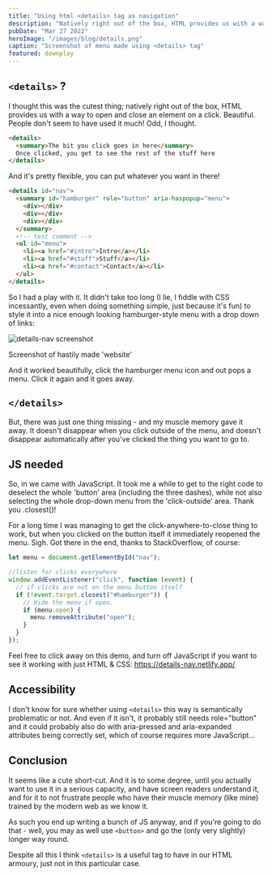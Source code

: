 ```yaml
---
title: "Using html <details> tag as navigation"
description: "Natively right out of the box, HTML provides us with a way to open and close an element on a click. Beautiful."
pubDate: "Mar 27 2022"
heroImage: "/images/blog/details.png"
caption: "Screenshot of menu made using <details> tag"
featured: downplay
---
```


## `<details>` ?

I thought this was the cutest thing; natively right out of the box, HTML provides us with a way to open and close an element on a click. Beautiful. People don't seem to have used it much! Odd, I thought.

```html
<details>
  <summary>The bit you click goes in here</summary>
  Once clicked, you get to see the rest of the stuff here
</details>
```

And it's pretty flexible, you can put whatever you want in there!

```html
<details id="nav">
  <summary id="hamburger" role="button" aria-haspopup="menu">
    <div></div>
    <div></div>
    <div></div>
  </summary>
  <!-- test comment -->
  <ul id="menu">
    <li><a href="#intro">Intro</a></li>
    <li><a href="#stuff">Stuff</a></li>
    <li><a href="#contact">Contact</a></li>
  </ul>
</details>
```

So I had a play with it. It didn't take too long (I lie, I fiddle with CSS incessantly, even when doing something simple, just because it's fun) to style it into a nice enough looking hamburger-style menu with a drop down of links:

![details-nav screenshot](/images/blog/details2.png)

<p class="caption">Screenshot of hastily made 'website'</p>

And it worked beautifully, click the hamburger menu icon and out pops a menu. Click it again and it goes away.

## `</details>`

But, there was just one thing missing - and my muscle memory gave it away. It doesn't disappear when you click outside of the menu, and doesn't disappear automatically after you've clicked the thing you want to go to.

## JS needed

So, in we came with JavaScript. It took me a while to get to the right code to deselect the whole 'button' area (including the three dashes), while not also selecting the whole drop-down menu from the 'click-outside' area. Thank you .closest()!

For a long time I was managing to get the click-anywhere-to-close thing to work, but when you clicked on the button itself it immediately reopened the menu. Sigh. Got there in the end, thanks to StackOverflow, of course:

```js
let menu = document.getElementById("nav");

//listen for clicks everywhere
window.addEventListener("click", function (event) {
  // if clicks are not on the menu button itself
  if (!event.target.closest("#hamburger")) {
    // Hide the menu if open.
    if (menu.open) {
      menu.removeAttribute("open");
    }
  }
});
```

Feel free to click away on this demo, and turn off JavaScript if you want to see it working with just HTML & CSS: https://details-nav.netlify.app/

## Accessibility

I don't know for sure whether using `<details>` this way is semantically problematic or not. And even if it isn't, it probably still needs role="button" and it could probably also do with aria-pressed and aria-expanded attributes being correctly set, which of course requires more JavaScript...

## Conclusion

It seems like a cute short-cut. And it is to some degree, until you actually want to use it in a serious capacity, and have screen readers understand it, and for it to not frustrate people who have their muscle memory (like mine) trained by the modern web as we know it.

As such you end up writing a bunch of JS anyway, and if you're going to do that - well, you may as well use `<button>` and go the (only very slightly) longer way round.

Despite all this I think `<details>` is a useful tag to have in our HTML armoury, just not in this particular case.
